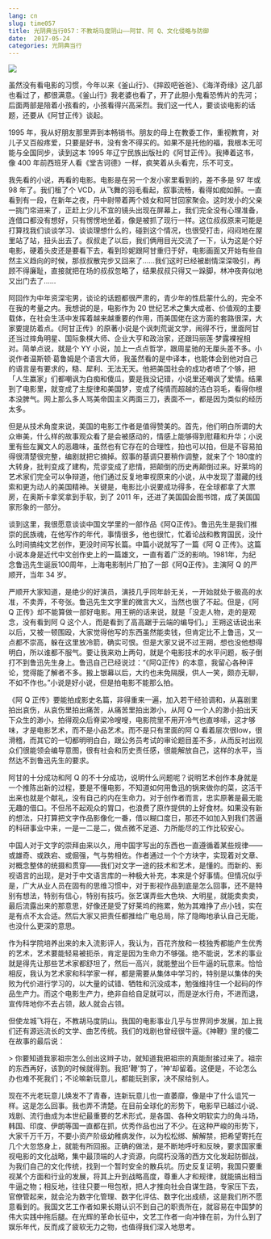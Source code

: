```yaml
---
lang: cn
slug: time057
title: 光阴典当行057：不教胡马度阴山——阿甘、阿 Q、文化侵略与防御
date:  2017-05-24
categories: 光阴典当行
---
```

![](http://oouh9u8nz.bkt.gdipper.com/time057.jpg)

虽然没有看电影的习惯，今年以来《釜山行》、《摔跤吧爸爸》、《海洋奇缘》这几部也看过了，都很满意。《釜山行》我老婆也看了，开了此胆小鬼看恐怖片的先河；后面两部是陪着小孩看的，小孩看得兴高采烈。我们这一代人，要谈谈电影的话题，还要从《阿甘正传》谈起。

1995 年，我从好朋友那里弄到本畅销书。朋友的母上在教委工作，重视教育，对儿子又百般疼爱，只要是好书，没有舍不得买的。如果不是托他的福，我根本无可能与全国同步，读到这本 1995 年辽宁民族出版社的《阿甘正传》。我捧着这书，像 400 年前西班牙人看《堂吉诃德》一样，疯笑着从头看完，乐不可支。

我先看的小说，再看的电影。电影是在另一个发小家里看到的，差不多是 97 年或 98 年了。我们租了个 VCD，从飞舞的羽毛看起，叙事流畅，看得如痴如醉。一直看到有一段，在新年之夜，丹中尉带着两个妓女和阿甘回家聚会。这时发小的父亲一挑门帘进来了，正赶上少儿不宜的镜头出现在屏幕上，我们完全没有心理准备，连借口都没有想好，只有愣愣地坐着，像是被抓了现行一样。这位叔叔原来可能是打算找我们谈谈学习、谈谈理想什么的，碰到这个情况，也很受打击，闷闷地在屋里站了站，扭头出去了。叔叔走了以后，我们俩用目光交流了一下，认为这是个好电影，硬着头皮还是要看下去，看到珍妮跟阿甘重归于好，电影画面又开始有些自然主义趋向的时候，那叔叔散完步又回来了……我们这时已经被剧情深深吸引，再顾不得廉耻，直接就把在场的叔叔忽略了，结果叔叔只得又一跺脚，林冲夜奔似地又出门去了……

阿回作为中年资深宅男，谈论的话题都很严肃的，青少年的性启蒙什么的，完全不在我的考量之内。我想说的是，电影作为 20 世纪艺术之集大成者、价值观的主要载体，在社会生活中发挥着越来越重要的作用，而美国佬在这方面的套路很深，大家要提防着点。《阿甘正传》的原著小说是个讽刺荒诞文学，闹得不行，里面阿甘还当过摔角明星、国际象棋大师、企业大亨和政治家，还跟玛丽莲·梦露裸裎相对。简单点说，就是个 YY 小说，加上一点点哲学，跟周星驰的无厘头差不多。小说作者温斯顿·葛鲁姆是个语言大师，我虽然看的是中译本，也能体会到他对自己的语言是有要求的，糙、犀利、无法无天。他把美国社会的成功者喷了个够，把「人生赢家」们都嘲讽为白痴和傻瓜，要是我没记错，小说里还嘲讽了爱情。结果到了电影里，就变成了主旋律和美国梦，变成了纯情而超越的洁白羽毛，看得你根本没脾气。网上那么多人骂美帝国主义两面三刀，表面不一，都是因为类似的经历太多。

但是从技术角度来说，美国的电影工作者是值得赞美的。首先，他们明白所谓的大众审美，什么样的故事观众看了是会被感动的，情感上能够得到慰藉和升华；小说里有些左翼文人的恶趣味，虽然也有它存在的合理性，拍也可以拍，但是不容易拍得很清楚很完整，编剧就把它摘掉。叙事的基调只要稍作调整，就来了个 180度的大转身，批判变成了建构，荒谬变成了悲情，把颠倒的历史再颠倒过来。好莱坞的艺术家们完全可以争辩道，他们通过反复地审视原来的小说，从中发现了潜藏的线索和更为动人的美国精神。关键是，电影比小说要成功得多，在全球都拿了大票房，在奥斯卡拿奖拿到手软，到了 2011 年，还进了美国国会图书馆，成了美国国家形象的一部分。

谈到这里，我很愿意谈谈中国文学里的一部作品《阿Q正传》。鲁迅先生是我们推崇的民族魂，在他写作的年代，事情很多，他也很忙，忙着论战和教育国民，没什么时间搞纯文艺创作，更没时间写长篇。中篇小说就写了一篇《阿 Q 正传》。这篇小说本身是近代中文创作史上的一篇雄文，一直有着广泛的影响。1981年，为纪念鲁迅先生诞辰100周年，上海电影制片厂拍了一部《阿Q正传》。主演阿 Q 的严顺开，当年 34 岁。

严顺开大家知道，是绝少的好演员，演技几乎同年龄无关，一开始就处于极高的水准，不卖弄，不夸张。鲁迅先生文字里的微言大义，当然也很了不起。但是，《阿 Q 正传》却不能算做一部好电影。用王朔的话来说，就是「没走人物，走的是观念，没有看到阿 Q 这个人，而是看到了高高踞于云端的编导们。」王朔这话说出来以后，又被一顿围殴，大家觉得他写的东西虽然能卖钱，但肯定比不上鲁迅，又一点都不崇高，躲在这里放冷箭，确实可恨。但是大家又说不过王朔，想也没他想得明白，所以谁都不服气。要让我来劝上两句，就是个电影技术的水平问题，板子倒打不到鲁迅先生身上。鲁迅自己已经说过：“《阿Q正传》的本意，我留心各种评论，觉得能了解者不多。搬上银幕以后，大约也未免隔膜，供人一笑，颇亦无聊，不如不作也。”小说是好小说，但是拍电影不能那么拍。

《阿 Q 正传》要能拍成影史名篇，非得重来一遍，加入若干经验调和，从喜剧里拍出哀伤，从哀伤里拍出痛苦，从痛苦里拍出渺小，从阿 Q 一个人的渺小拍出天下众生的渺小，拍得观众后脊梁冷嗖嗖，电影院里不用开冷气也直哆嗦，这才够味，才是电影艺术，而不是小品艺术。而不是只有里面的阿 Q 看着层次很low，很滑稽，而其它的一切都明明白白，跟公务员考试的审论题目差不多，从而反衬出观众们很能领会编导意图，很有社会和历史责任感，很能解放自己，这样的水平，当然达不到鲁迅先生的要求。

阿甘的十分成功和阿 Q 的不十分成功，说明什么问题呢？说明艺术创作本身就是一个推陈出新的过程，要是不懂电影，不知道如何用鲁迅的锅来做你的菜，这活干出来也就是个献礼，没有自己的内在生命力。对于创作者而言，忠实原著是最无能无趣的借口。不但吊不起观众的胃口，也浪费了原作提供的上好食材。如果没有新的想法，只打算把文字作品影像化一番，借以糊口度日，那还不如加入到我们苦逼的科研事业中来，一是一二是二，做点微不足道、力所能尽的工作比较安心。

中国人对于文字的崇拜由来以久，用中国字写出的东西也一直遵循着某些规律——或雄奇、或跌宕、或倔强，气与势相佐。作者通过一个个方块字，实现着对文章、对概念整体的统摄和贯穿——我们对文字一途的技术和艺术，是懂的。而新的、影视语言的出现，是对于中文语言库的一种极大补充，本来是个好事情。但情况似乎是，广大从业人员在固有的思维习惯中，对于影视作品到底是怎么回事，还不是特别有想法，特别有信心，特别有技巧。张艺谋弄些大色块、大明星，就能卖卖卖，最后流露出来的那意思，好像还是受了好莱坞的拖累，勉为其难挣了点小钱，实在是有点不太合适。然后大家又把责任都推给广电总局，除了隐晦地承认自己无能，也没什么更深的意思。

作为科学院培养出来的未入流影评人，我认为，百花齐放和一枝独秀都能产生优秀的艺术，艺术要能轻易被扼杀，肯定是因为生命力不够强。绝不能说，艺术的事业就是得先让那些艺术家都舒坦了，然后一高兴，就能整出个巨牛逼的玩意来。恰恰相反，我认为艺术家和科学家一样，都是需要从集体中学习的，特别是以集体的失败为代价进行学习的，以大量的试错、牺牲和沉没成本，勉强维持住一个起码的作品生产力。而这个电影生产力，绝非自给自足就可以，而是逆水行舟，不进而退，宣传阵地你不去占领，敌人就会占领。

但使龙城飞将在，不教胡马度阴山。我国的电影事业几乎与世界同步发展，加上我们还有源远流长的文学、曲艺传统。我们的戏剧也曾经很牛逼。《神鞭》里的傻二在故事的最后说：

&gt; 你要知道我家祖宗怎么创出这辫子功，就知道我把祖宗的真能耐接过来了。祖宗的东西再好，该割的时候就得割。我把'鞭'剪了，'神'却留着。这便是，不论怎么办也难不死我们；不论嘛新玩意儿，都能玩到家，决不尿给别人。

现在不光老玩意儿焕发不了青春，连新玩意儿也一直萎靡，像是中了什么诅咒一样。这是怎么回事。我也弄不清楚。在目前全球化的形势下，电影早已越过小说、戏剧、流行曲成为本世纪最重要的艺术形式，是各国、各种文明软实力的角斗场，韩国、印度、伊朗等国一直都在抓，优秀作品也出了不少。在这种严峻的形势下，大家千万千万，不要小资产阶级幼稚病发作，以为松松绑、解解禁，把希望寄托在几个大忽悠身上，就能有所回报。正确的做法，是不断地呼吁和反映，要求国家重视电影的文化战略，集中最顶端的人才资源，向腐朽没落的西方文化发起防御战，为我们自己的文化传统，找到一个暂时安全的散兵坑。历史反复证明，我国只要重视某个方面和行业的发展，将其上升到战略高度，尊重人才和规律，就能搞出相当牛逼之物；相反地，往往只要一甩包袱，把人才推向社会自谋生路，专家压下去，官僚管起来，就会沦为数字化管理、数字化评估、数字化出成绩，这是我们所不愿意看到的。我国文艺工作者如果长期认识不到自己的职责所在，就容易在中国梦的伟大实践中拖后腿。在光辉的革命长征中，文艺工作者一向冲锋在前，为什么到了娱乐年代，反而成了疲软无力之物，也值得我们深入地思考。


